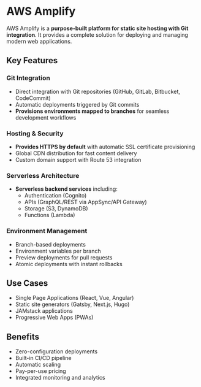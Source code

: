# AWS Amplify

AWS Amplify is a **purpose-built platform for static site hosting with Git integration**. It provides a complete solution for deploying and managing modern web applications.

## Key Features

### Git Integration
- Direct integration with Git repositories (GitHub, GitLab, Bitbucket, CodeCommit)
- Automatic deployments triggered by Git commits
- **Provisions environments mapped to branches** for seamless development workflows

### Hosting & Security
- **Provides HTTPS by default** with automatic SSL certificate provisioning
- Global CDN distribution for fast content delivery
- Custom domain support with Route 53 integration

### Serverless Architecture
- **Serverless backend services** including:
  - Authentication (Cognito)
  - APIs (GraphQL/REST via AppSync/API Gateway)
  - Storage (S3, DynamoDB)
  - Functions (Lambda)

### Environment Management
- Branch-based deployments
- Environment variables per branch
- Preview deployments for pull requests
- Atomic deployments with instant rollbacks

## Use Cases
- Single Page Applications (React, Vue, Angular)
- Static site generators (Gatsby, Next.js, Hugo)
- JAMstack applications
- Progressive Web Apps (PWAs)

## Benefits
- Zero-configuration deployments
- Built-in CI/CD pipeline
- Automatic scaling
- Pay-per-use pricing
- Integrated monitoring and analytics